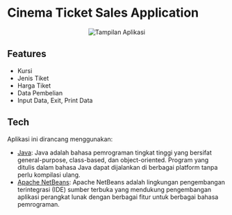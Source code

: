 # Cinema Ticket Sales Application

<p align="center"><img src="View.png" alt="Tampilan Aplikasi"></a></p>

## Features

- Kursi
- Jenis Tiket
- Harga Tiket
- Data Pembelian
- Input Data, Exit, Print Data

## Tech

Aplikasi ini dirancang menggunakan:

- [Java](https://code.visualstudio.com/docs/editor/vscode-web): Java adalah bahasa pemrograman tingkat tinggi yang bersifat general-purpose, class-based, dan object-oriented. Program yang ditulis dalam bahasa Java dapat dijalankan di berbagai platform tanpa perlu kompilasi ulang.
- [Apache NetBeans](https://netbeans.apache.org/front/main/): Apache NetBeans adalah lingkungan pengembangan terintegrasi (IDE) sumber terbuka yang mendukung pengembangan aplikasi perangkat lunak dengan berbagai fitur untuk berbagai bahasa pemrograman.
